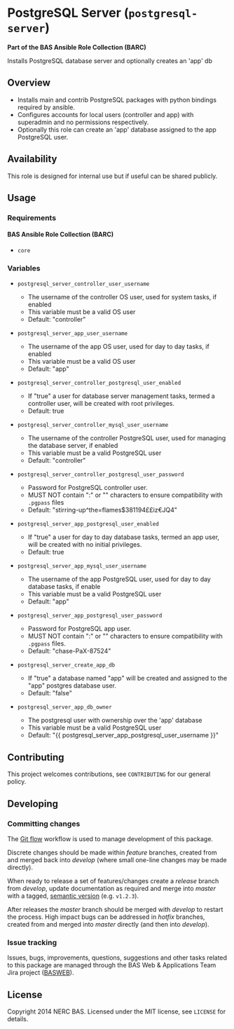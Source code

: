 # PostgreSQL Server (`postgresql-server`)

**Part of the BAS Ansible Role Collection (BARC)**

Installs PostgreSQL database server and optionally creates an 'app' db

## Overview

* Installs main and contrib PostgreSQL packages with python bindings required by ansible.
* Configures accounts for local users (controller and app) with superadmin and no permissions respectively.
* Optionally this role can create an 'app' database assigned to the app PostgreSQL user.

## Availability

This role is designed for internal use but if useful can be shared publicly.

## Usage

### Requirements

#### BAS Ansible Role Collection (BARC)

* `core`

### Variables

* `postgresql_server_controller_user_username`
    * The username of the controller OS user, used for system tasks, if enabled
    * This variable must be a valid OS user
    * Default: "controller"
* `postgresql_server_app_user_username`
    * The username of the app OS user, used for day to day tasks, if enabled
    * This variable must be a valid OS user
    * Default: "app"
* `postgresql_server_controller_postgresql_user_enabled`
    * If "true" a user for database server management tasks, termed a controller user, will be created with root privileges.
    * Default: true
* `postgresql_server_controller_mysql_user_username`
    * The username of the controller PostgreSQL user, used for managing the database server, if enabled
    * This variable must be a valid PostgreSQL user
    * Default: "controller"
* `postgresql_server_controller_postgresql_user_password`
    * Password for PostgreSQL controller user.
    * MUST NOT contain ":" or "\" characters to ensure compatibility with `.pgpass` files
    * Default: "stirring-up^the=flames$381194££iz€JQ4"
* `postgresql_server_app_postgresql_user_enabled`
    * If "true" a user for day to day database tasks, termed an app user, will be created with no initial privileges.
    * Default: true
* `postgresql_server_app_mysql_user_username`
    * The username of the app PostgreSQL user, used for day to day database tasks, if enable
    * This variable must be a valid PostgreSQL user
    * Default: "app"
* `postgresql_server_app_postgresql_user_password`
    * Password for PostgreSQL app user.
    * MUST NOT contain ":" or "\" characters to ensure compatibility with `.pgpass` files.
    * Default: "chase-PaX-87524"

* `postgresql_server_create_app_db`
    * If "true" a database named "app" will be created and assigned to the "app" postgres database user.
    * Default: "false"
* `postgresql_server_app_db_owner`
    * The postgresql user with ownership over the 'app' database
    * This variable must be a valid PostgreSQL user
    * Default: "{{ postgresql_server_app_postgresql_user_username }}"

## Contributing

This project welcomes contributions, see `CONTRIBUTING` for our general policy.

## Developing

### Committing changes

The [Git flow](https://github.com/fzaninotto/Faker#formatters) workflow is used to manage development of this package.

Discrete changes should be made within *feature* branches, created from and merged back into *develop* (where small one-line changes may be made directly).

When ready to release a set of features/changes create a *release* branch from *develop*, update documentation as required and merge into *master* with a tagged, [semantic version](http://semver.org/) (e.g. `v1.2.3`).

After releases the *master* branch should be merged with *develop* to restart the process. High impact bugs can be addressed in *hotfix* branches, created from and merged into *master* directly (and then into *develop*).

### Issue tracking

Issues, bugs, improvements, questions, suggestions and other tasks related to this package are managed through the BAS Web & Applications Team Jira project ([BASWEB](https://jira.ceh.ac.uk/browse/BASWEB)).

## License

Copyright 2014 NERC BAS. Licensed under the MIT license, see `LICENSE` for details.